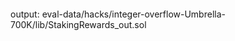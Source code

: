 ```consol ../eval-data/hacks/integer-overflow-Umbrella-700K/lib/staking/StakingRewards.sol
```

output: eval-data/hacks/integer-overflow-Umbrella-700K/lib/StakingRewards_out.sol
